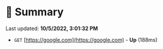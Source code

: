 # 📖 Summary
Last updated: **10/5/2022, 3:01:32 PM**

- `GET` [https://google.com](https://google.com) - **Up** (188ms)
